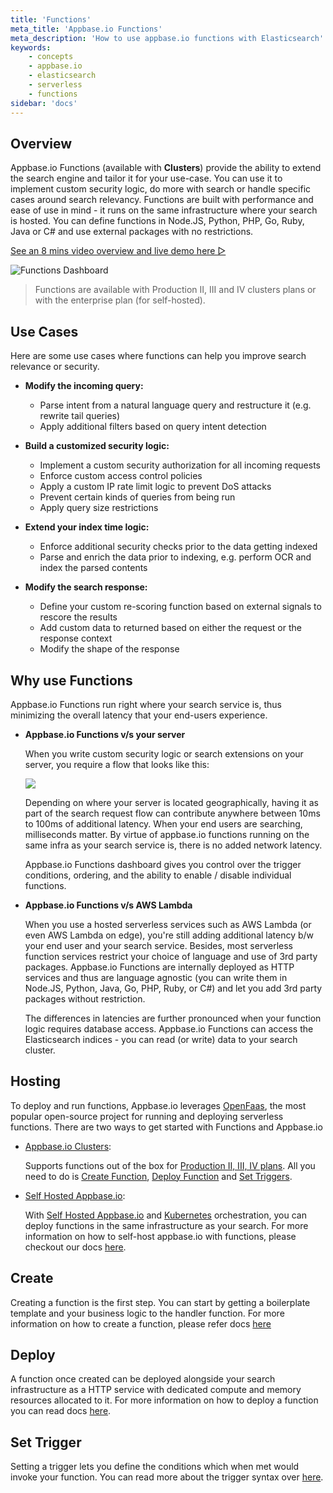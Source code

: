 ```yaml
---
title: 'Functions'
meta_title: 'Appbase.io Functions'
meta_description: 'How to use appbase.io functions with Elasticsearch'
keywords:
    - concepts
    - appbase.io
    - elasticsearch
    - serverless
    - functions
sidebar: 'docs'
---
```


## Overview

Appbase.io Functions (available with **Clusters**) provide the ability to extend the search engine and tailor it for your use-case. You can use it to implement custom security logic, do more with search or handle specific cases around search relevancy. Functions are built with performance and ease of use in mind - it runs on the same infrastructure where your search is hosted. You can define functions in Node.JS, Python, PHP, Go, Ruby, Java or C# and use external packages with no restrictions.

[See an 8 mins video overview and live demo here ▷](https://youtu.be/ak7nbXxjY-c)

![Functions Dashboard](https://i.imgur.com/4LPHTlw.png)

> Functions are available with Production II, III and IV clusters plans or with the enterprise plan (for self-hosted).

## Use Cases

Here are some use cases where functions can help you improve search relevance or security.

-   **Modify the incoming query:**
    -   Parse intent from a natural language query and restructure it (e.g. rewrite tail queries)
    -   Apply additional filters based on query intent detection

-   **Build a customized security logic:**
    -   Implement a custom security authorization for all incoming requests
    -   Enforce custom access control policies
	-   Apply a custom IP rate limit logic to prevent DoS attacks
	-   Prevent certain kinds of queries from being run
    -   Apply query size restrictions

-   **Extend your index time logic:**
    -   Enforce additional security checks prior to the data getting indexed
	-   Parse and enrich the data prior to indexing, e.g. perform OCR and index the parsed contents

-   **Modify the search response:**
    -   Define your custom re-scoring function based on external signals to rescore the results
	-   Add custom data to returned based on either the request or the response context
	-   Modify the shape of the response

## Why use Functions

Appbase.io Functions run right where your search service is, thus minimizing the overall latency that your end-users experience.

-   **Appbase.io Functions v/s your server**

    When you write custom security logic or search extensions on your server, you require a flow that looks like this:

    ![](https://www.dropbox.com/s/7j1v8f4pavhrwws/Screenshot%202020-01-31%2015.26.23.png?raw=1)

    Depending on where your server is located geographically, having it as part of the search request flow can contribute anywhere between 10ms to 100ms of additional latency. When your end users are searching, milliseconds matter. By virtue of appbase.io functions running on the same infra as your search service is, there is no added network latency.

    Appbase.io Functions dashboard gives you control over the trigger conditions, ordering, and the ability to enable / disable individual functions.

-   **Appbase.io Functions v/s AWS Lambda**

    When you use a hosted serverless services such as AWS Lambda (or even AWS Lambda on edge), you're still adding additional latency b/w your end user and your search service. Besides, most serverless function services restrict your choice of language and use of 3rd party packages. Appbase.io Functions are internally deployed as HTTP services and thus are language agnostic (you can write them in Node.JS, Python, Java, Go, PHP, Ruby, or C#) and let you add 3rd party packages without restriction.

    The differences in latencies are further pronounced when your function logic requires database access. Appbase.io Functions can access the Elasticsearch indices - you can read (or write) data to your search cluster.

## Hosting

To deploy and run functions, Appbase.io leverages [OpenFaas](https://docs.openfaas.com), the most popular open-source project for running and deploying serverless functions. There are two ways to get started with Functions and Appbase.io

-   [Appbase.io Clusters](https://docs.appbase.io/docs/hosting/clusters/):

    Supports functions out of the box for [Production II, III, IV plans](https://appbase.io/clusters/#pricing). All you need to do is [Create Function](/docs/search/functions/create/), [Deploy Function](/docs/search/functions/deploy/) and [Set Triggers](/docs/search/functions/trigger/).

-   [Self Hosted Appbase.io](https://github.com/appbaseio/arc-k8s):

    With [Self Hosted Appbase.io](https://github.com/appbaseio/arc-k8s) and [Kubernetes](https://kubernetes.io/) orchestration, you can deploy functions in the same infrastructure as your search. For more information on how to self-host appbase.io with functions, please checkout our docs [here](/docs/search/functions/hosting/).

## Create

Creating a function is the first step. You can start by getting a boilerplate template and your business logic to the handler function. For more information on how to create a function, please refer docs [here](/docs/search/functions/create/)

## Deploy

A function once created can be deployed alongside your search infrastructure as a HTTP service with dedicated compute and memory resources allocated to it. For more information on how to deploy a function you can read docs [here](/docs/search/functions/deploy/).

## Set Trigger

Setting a trigger lets you define the conditions which when met would invoke your function. You can read more about the trigger syntax over [here](/docs/search/functions/trigger/).
